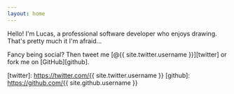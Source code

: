 ```yaml
---
layout: home
---
```


Hello! I'm Lucas, a professional software developer who enjoys drawing. That's pretty much it I'm afraid...

Fancy being social? Then tweet me [@{{ site.twitter.username }}][twitter] or fork me on [GitHub][github].


[twitter]: https://twitter.com/{{ site.twitter.username }}
[github]: https://github.com/{{ site.github.username }}
